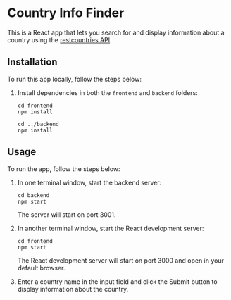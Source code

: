 
# Country Info Finder

This is a React app that lets you search for and display information about a country using the [restcountries API](https://restcountries.com/).

## Installation

To run this app locally, follow the steps below:


1. Install dependencies in both the `frontend` and `backend` folders:

   ```
   cd frontend
   npm install

   cd ../backend
   npm install
   ```

## Usage

To run the app, follow the steps below:

1. In one terminal window, start the backend server:

   ```
   cd backend
   npm start
   ```

   The server will start on port 3001.

2. In another terminal window, start the React development server:

   ```
   cd frontend
   npm start
   ```

   The React development server will start on port 3000 and open in your default browser.

3. Enter a country name in the input field and click the Submit button to display information about the country.

